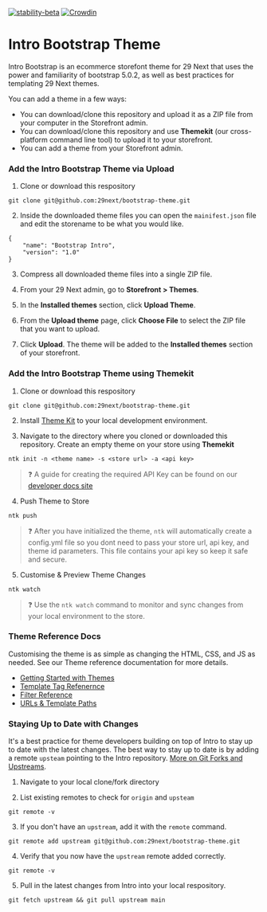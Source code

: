 [![stability-beta](https://img.shields.io/badge/stability-beta-33bbff.svg)](https://github.com/mkenney/software-guides/blob/master/STABILITY-BADGES.md#beta) [![Crowdin](https://badges.crowdin.net/intro-bootstrap/localized.svg)](https://crowdin.com/project/intro-bootstrap)

# Intro Bootstrap Theme

Intro Bootstrap is an ecommerce storefont theme for 29 Next that uses the power and familiarity of bootstrap 5.0.2, as well as best practices for templating 29 Next themes.

You can add a theme in a few ways:
* You can download/clone this repository and upload it as a ZIP file from your computer in the Storefront admin.
* You can download/clone this repository and use **Themekit** (our cross-platform command line tool) to upload it to your storefront.
* You can add a theme from your Storefront admin.

### Add the Intro Bootstrap Theme via Upload

1. Clone or download this respository
```
git clone git@github.com:29next/bootstrap-theme.git
```

2. Inside the downloaded theme files you can open the `mainifest.json` file and edit the storename to be what you would like.
```
{
    "name": "Bootstrap Intro",
    "version": "1.0"
}
```

3. Compress all downloaded theme files into a single ZIP file.

4. From your 29 Next admin, go to **Storefront > Themes**.

5. In the **Installed themes** section, click **Upload Theme**.

6. From the **Upload theme** page, click **Choose File** to select the ZIP file that you want to upload.

7. Click **Upload**. The theme will be added to the **Installed themes** section of your storefront.


### Add the Intro Bootstrap Theme using Themekit

1. Clone or download this respository
```
git clone git@github.com:29next/bootstrap-theme.git
```

2. Install [Theme Kit](https://github.com/29next/theme-kit) to your local development environment. 


3. Navigate to the directory where you cloned or downloaded this repository. Create an empty theme on your store using **Themekit**

```
ntk init -n <theme name> -s <store url> -a <api key>
```

> :question:  A guide for creating the required API Key can be found on our [developer docs site](https://developers.29next.com/themes/theme-kit/#generate-an-api-key)

4. Push Theme to Store

```
ntk push
```

> :question: After you have initialized the theme, `ntk` will automatically create a config.yml file so you dont need to pass your store url, api key, and theme id parameters. This file contains your api key so keep it safe and secure. 

5. Customise & Preview Theme Changes

```
ntk watch
```

> :question:  Use the `ntk watch` command to monitor and sync changes from your local environment to the store. 


### Theme Reference Docs

Customising the theme is as simple as changing the HTML, CSS, and JS as needed. See our Theme reference documentation for more details.

- [Getting Started with Themes](https://developers.29next.com/themes/)
- [Template Tag Refenernce](https://developers.29next.com/themes/templates/tags/)
- [Filter Reference](https://developers.29next.com/themes/templates/filters/)
- [URLs & Template Paths](https://developers.29next.com/themes/templates/urls-and-template-paths/)


### Staying Up to Date with Changes

It's a best practice for theme developers building on top of Intro to stay up to date with the latest changes. The best way to stay up to date is by adding a remote `upsteam` pointing to the Intro repository. [More on Git Forks and Upstreams](https://www.atlassian.com/git/tutorials/git-forks-and-upstreams).


1. Navigate to your local clone/fork directory

2. List existing remotes to check for `origin` and `upsteam`
```
git remote -v
```
3. If you don't have an `upstream`, add it with the `remote` command. 
```
git remote add upstream git@github.com:29next/bootstrap-theme.git
```
4. Verify that you now have the `upstream` remote added correctly. 
```
git remote -v
```
5. Pull in the latest changes from Intro into your local respository. 
```
git fetch upstream && git pull upstream main
```
